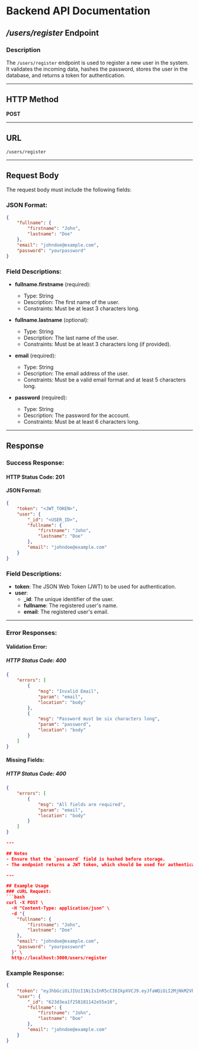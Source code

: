 # Backend API Documentation

## */users/register* Endpoint

### Description

The `/users/register` endpoint is used to register a new user in the system. It validates the incoming data, hashes the password, stores the user in the database, and returns a token for authentication.

---

## HTTP Method

**POST**

---

## URL

`/users/register`

---

## Request Body

The request body must include the following fields:

### JSON Format:

```json
{
    "fullname": {
        "firstname": "John",
        "lastname": "Doe"
    },
    "email": "johndoe@example.com",
    "password": "yourpassword"
}
```

### Field Descriptions:

- **fullname.firstname** (required):

  - Type: String
  - Description: The first name of the user.
  - Constraints: Must be at least 3 characters long.

- **fullname.lastname** (optional):

  - Type: String
  - Description: The last name of the user.
  - Constraints: Must be at least 3 characters long (if provided).

- **email** (required):

  - Type: String
  - Description: The email address of the user.
  - Constraints: Must be a valid email format and at least 5 characters long.

- **password** (required):

  - Type: String
  - Description: The password for the account.
  - Constraints: Must be at least 6 characters long.

---

## Response

### Success Response:

#### HTTP Status Code: 201

#### JSON Format:

```json
{
    "token": "<JWT_TOKEN>",
    "user": {
        "_id": "<USER_ID>",
        "fullname": {
            "firstname": "John",
            "lastname": "Doe"
        },
        "email": "johndoe@example.com"
    }
}
```

### Field Descriptions:

- **token**: The JSON Web Token (JWT) to be used for authentication.
- **user**:
  - **\_id**: The unique identifier of the user.
  - **fullname**: The registered user's name.
  - **email**: The registered user's email.

---

### Error Responses:

#### Validation Error:

##### HTTP Status Code: 400

```json
{
    "errors": [
        {
            "msg": "Invalid Email",
            "param": "email",
            "location": "body"
        },
        {
            "msg": "Password must be six characters long",
            "param": "password",
            "location": "body"
        }
    ]
}
```

#### Missing Fields:

##### HTTP Status Code: 400

````json
{
    "errors": [
        {
            "msg": "All fields are required",
            "param": "email",
            "location": "body"
        }
    ]
}

---

## Notes
- Ensure that the `password` field is hashed before storage.
- The endpoint returns a JWT token, which should be used for authentication in subsequent requests.

---

## Example Usage
### cURL Request:
```bash
curl -X POST \
  -H "Content-Type: application/json" \
  -d '{
    "fullname": {
        "firstname": "John",
        "lastname": "Doe"
    },
    "email": "johndoe@example.com",
    "password": "yourpassword"
  }' \
  http://localhost:3000/users/register
````

### Example Response:

```json
{
    "token": "eyJhbGciOiJIUzI1NiIsInR5cCI6IkpXVCJ9.eyJfaWQiOiI2MjNkM2VhMWYyNTgxODExNDJlNTVlMTAiLCJpYXQiOjE2MzQ5NTkyMjN9.dRTE_kbqSbKw6iQ4Fb3nCIdNQFrrHbqAd8s2CdWuABY",
    "user": {
        "_id": "623d3ea1f258181142e55e10",
        "fullname": {
            "firstname": "John",
            "lastname": "Doe"
        },
        "email": "johndoe@example.com"
    }
}
```

